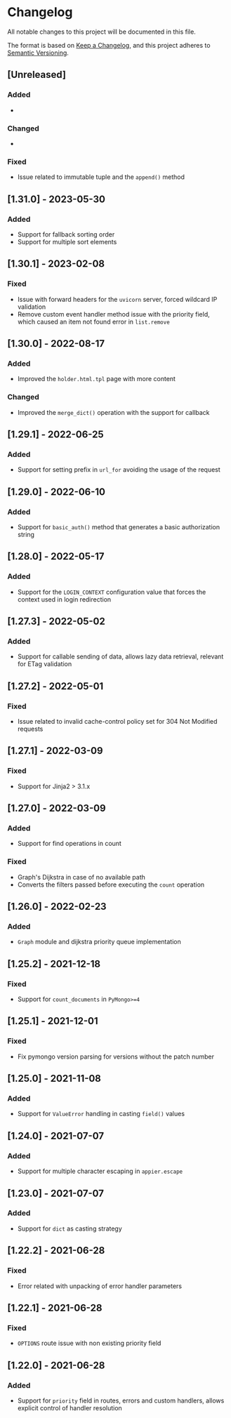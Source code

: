 # Changelog

All notable changes to this project will be documented in this file.

The format is based on [Keep a Changelog](https://keepachangelog.com/en/1.0.0/),
and this project adheres to [Semantic Versioning](https://semver.org/spec/v2.0.0.html).

## [Unreleased]

### Added

*

### Changed

*

### Fixed

* Issue related to immutable tuple and the `append()` method

## [1.31.0] - 2023-05-30

### Added

* Support for fallback sorting order
* Support for multiple sort elements

## [1.30.1] - 2023-02-08

### Fixed

* Issue with forward headers for the `uvicorn` server, forced wildcard IP validation
* Remove custom event handler method issue with the priority field, which caused an item not found error in `list.remove`

## [1.30.0] - 2022-08-17

### Added

* Improved the `holder.html.tpl` page with more content

### Changed

* Improved the `merge_dict()` operation with the support for callback

## [1.29.1] - 2022-06-25

### Added

* Support for setting prefix in `url_for` avoiding the usage of the request

## [1.29.0] - 2022-06-10

### Added

* Support for `basic_auth()` method that generates a basic authorization string

## [1.28.0] - 2022-05-17

### Added

* Support for the `LOGIN_CONTEXT` configuration value that forces the context used in login redirection

## [1.27.3] - 2022-05-02

### Added

* Support for callable sending of data, allows lazy data retrieval, relevant for ETag validation

## [1.27.2] - 2022-05-01

### Fixed

* Issue related to invalid cache-control policy set for 304 Not Modified requests

## [1.27.1] - 2022-03-09

### Fixed

* Support for Jinja2 > 3.1.x

## [1.27.0] - 2022-03-09

### Added

* Support for find operations in count

### Fixed

* Graph's Dijkstra in case of no available path
* Converts the filters passed before executing the `count` operation

## [1.26.0] - 2022-02-23

### Added

* `Graph` module and dijkstra priority queue implementation

## [1.25.2] - 2021-12-18

### Fixed

* Support for `count_documents` in `PyMongo>=4`

## [1.25.1] - 2021-12-01

### Fixed

* Fix pymongo version parsing for versions without the patch number

## [1.25.0] - 2021-11-08

### Added

* Support for `ValueError` handling in casting `field()` values

## [1.24.0] - 2021-07-07

### Added

* Support for multiple character escaping in `appier.escape`

## [1.23.0] - 2021-07-07

### Added

* Support for `dict` as casting strategy

## [1.22.2] - 2021-06-28

### Fixed

* Error related with unpacking of error handler parameters

## [1.22.1] - 2021-06-28

### Fixed

* `OPTIONS` route issue with non existing priority field

## [1.22.0] - 2021-06-28

### Added

* Support for `priority` field in routes, errors and custom handlers, allows explicit control of handler resolution
